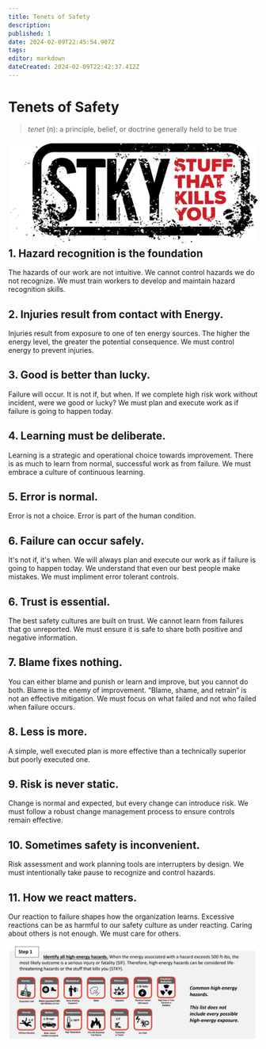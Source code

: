 ```yaml
---
title: Tenets of Safety
description: 
published: 1
date: 2024-02-09T22:45:54.907Z
tags: 
editor: markdown
dateCreated: 2024-02-09T22:42:37.412Z
---
```


# Tenets of Safety

> *tenet* (n): a principle, belief, or doctrine generally held to be true

<div style="float:right;"><img src="/stky.png" width="500px"/></div>


## 1. Hazard recognition is the foundation
The hazards of our work are not intuitive. We cannot control hazards we do not
recognize. We must train workers to develop and maintain hazard recognition skills.

## 2. Injuries result from contact with Energy.
Injuries result from exposure to one of ten energy sources. The higher the energy level,
the greater the potential consequence. We must control energy to prevent injuries.

## 3. Good is better than lucky.
Failure will occur. It is not if, but when. If we complete high risk work without
incident, were we good or lucky? We must plan and execute work as if failure is
going to happen today.

## 4. Learning must be deliberate.
Learning is a strategic and operational choice towards improvement. There is as
much to learn from normal, successful work as from failure. We must embrace a
culture of continuous learning.

## 5. Error is normal.
Error is not a choice. Error is part of the human condition. 

## 6. Failure can occur safely.
It's not if, it's when.  We will always plan and execute our work as if failure is 
going to happen today. We understand that even our best people make mistakes. We must 
impliment error tolerant controls.

## 6. Trust is essential.
The best safety cultures are built on trust. We cannot learn from failures that go
unreported. We must ensure it is safe to share both positive and negative information.

## 7. Blame fixes nothing.
You can either blame and punish or learn and improve, but you cannot do both.
Blame is the enemy of improvement. “Blame, shame, and retrain” is not an effective
mitigation. We must focus on what failed and not who failed when failure occurs.

## 8. Less is more.
A simple, well executed plan is more effective than a technically superior but poorly
executed one.

## 9. Risk is never static.
Change is normal and expected, but every change can introduce risk. We must
follow a robust change management process to ensure controls remain effective.

## 10. Sometimes safety is inconvenient.
Risk assessment and work planning tools are interrupters by design. We must
intentionally take pause to recognize and control hazards.

## 11. How we react matters.
Our reaction to failure shapes how the organization learns. Excessive reactions can
be as harmful to our safety culture as under reacting. Caring about others is not
enough. We must care for others.

![hazards.png](/hazards.png)